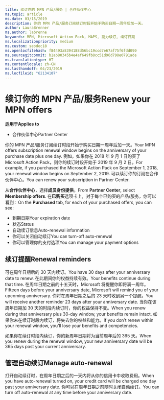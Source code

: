 ```yaml
---
title: 续订你的 MPN 产品/服务 | 合作伙伴中心
ms.topic: article
ms.date: 03/15/2019
description: 你的 MPN 产品/服务订阅续订时段开始于购买日期一周年后加一天。
author: LauraBrenner
ms.author: labrenne
keywords: MPN, Microsoft Action Pack, MAPS, 能力续订, 续订日期
ms.localizationpriority: medium
ms.custom: seodec18
ms.openlocfilehash: f84493a8394188d56bc19ccd7e67af75f6fdd090
ms.sourcegitcommit: b1ab80345b4e4af649fb8cc51d96d798e0791ade
ms.translationtype: HT
ms.contentlocale: zh-CN
ms.lasthandoff: 04/23/2019
ms.locfileid: "62134107"
---
```

# <a name="renew-your-mpn-offers"></a><span data-ttu-id="10ac3-104">续订你的 MPN 产品/服务</span><span class="sxs-lookup"><span data-stu-id="10ac3-104">Renew your MPN offers</span></span>

<span data-ttu-id="10ac3-105">**适用于**</span><span class="sxs-lookup"><span data-stu-id="10ac3-105">**Applies to**</span></span>

- <span data-ttu-id="10ac3-106">合作伙伴中心</span><span class="sxs-lookup"><span data-stu-id="10ac3-106">Partner Center</span></span>

<span data-ttu-id="10ac3-107">你的 MPN 产品/服务订阅续订时段开始于购买日期一周年后加一天。</span><span class="sxs-lookup"><span data-stu-id="10ac3-107">Your MPN offers subscription renewal window begins on the anniversary of your purchase date plus one day.</span></span> <span data-ttu-id="10ac3-108">例如，如果你在 2018 年 9 月 1 日购买了 Microsoft Action Pack，则你的续订时段开始于 2019 年 9 月 2 日。</span><span class="sxs-lookup"><span data-stu-id="10ac3-108">For example, if you purchased the Microsoft Action Pack on September 1, 2018, your renewal window begins on September 2, 2019.</span></span> <span data-ttu-id="10ac3-109">可以续订你的订阅在合作伙伴中心。</span><span class="sxs-lookup"><span data-stu-id="10ac3-109">You can renew your subscription in Partner Center.</span></span>

<span data-ttu-id="10ac3-110">从**合作伙伴中心**，选择**成员身份提供**。</span><span class="sxs-lookup"><span data-stu-id="10ac3-110">From **Partner Center**, select **Membership offers**.</span></span>
<span data-ttu-id="10ac3-111">在**已购买**选项卡上，对于每个已购买的产品/服务，你可以看到：</span><span class="sxs-lookup"><span data-stu-id="10ac3-111">On the **Purchased** tab, for each of your purchased offers, you can see:</span></span>

- <span data-ttu-id="10ac3-112">到期日期</span><span class="sxs-lookup"><span data-stu-id="10ac3-112">Your expiration date</span></span>
- <span data-ttu-id="10ac3-113">状态</span><span class="sxs-lookup"><span data-stu-id="10ac3-113">Status</span></span>
- <span data-ttu-id="10ac3-114">自动续订信息</span><span class="sxs-lookup"><span data-stu-id="10ac3-114">Auto-renewal information</span></span>
- <span data-ttu-id="10ac3-115">你可以关闭自动续订</span><span class="sxs-lookup"><span data-stu-id="10ac3-115">You can turn-off auto-renewal</span></span>
- <span data-ttu-id="10ac3-116">你可以管理你的支付选项</span><span class="sxs-lookup"><span data-stu-id="10ac3-116">You can manage your payment options</span></span>

## <a name="renewal-reminders"></a><span data-ttu-id="10ac3-117">续订提醒</span><span class="sxs-lookup"><span data-stu-id="10ac3-117">Renewal reminders</span></span>

<span data-ttu-id="10ac3-118">可在周年日期后的 30 天内续订。</span><span class="sxs-lookup"><span data-stu-id="10ac3-118">You have 30 days after your anniversary date to renew.</span></span> <span data-ttu-id="10ac3-119">在此期间你的权益持续有效。</span><span class="sxs-lookup"><span data-stu-id="10ac3-119">Your benefits continue during that time.</span></span> <span data-ttu-id="10ac3-120">在周年日期之前的十五天时，Microsoft 将提醒你即将满一周年。</span><span class="sxs-lookup"><span data-stu-id="10ac3-120">Fifteen days before your anniversary date, Microsoft will remind you of your upcoming anniversary.</span></span> <span data-ttu-id="10ac3-121">你将在周年日期之后的 23 天时收到另一个提醒。</span><span class="sxs-lookup"><span data-stu-id="10ac3-121">You will receive another reminder 23 days after your anniversary date.</span></span> <span data-ttu-id="10ac3-122">当你在该周年日期加 30 天的时段内续订时，你的权益保持不变。</span><span class="sxs-lookup"><span data-stu-id="10ac3-122">When you renew during that anniversary plus 30-day window, your benefits remain intact.</span></span> <span data-ttu-id="10ac3-123">如果你未在续订时段内续订，将失去你的权益和能力。</span><span class="sxs-lookup"><span data-stu-id="10ac3-123">If you don’t renew within your renewal window, you’ll lose your benefits and competencies.</span></span>

<span data-ttu-id="10ac3-124">如果你在续订时段内续订，你的新周年日期将为当前周年后的 365 天。</span><span class="sxs-lookup"><span data-stu-id="10ac3-124">When you renew during the renewal window, your new anniversary date will be 365 days post your current anniversary.</span></span>

## <a name="manage-auto-renewal"></a><span data-ttu-id="10ac3-125">管理自动续订</span><span class="sxs-lookup"><span data-stu-id="10ac3-125">Manage auto-renewal</span></span>

<span data-ttu-id="10ac3-126">打开自动续订时，在周年日期之后的一天内将从你的信用卡中收取费用。</span><span class="sxs-lookup"><span data-stu-id="10ac3-126">When you have auto-renewal turned on, your credit card will be charged one day past your anniversary date.</span></span> <span data-ttu-id="10ac3-127">你可以在周年日期之前随时关闭自动续订。</span><span class="sxs-lookup"><span data-stu-id="10ac3-127">You can turn off auto-renewal at any time before your anniversary date.</span></span>